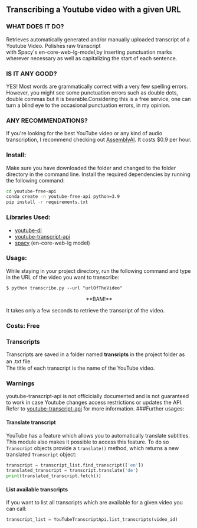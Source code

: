 ## Transcribing a Youtube video with a given URL
### WHAT DOES IT DO?
Retrieves automatically generated and/or manually uploaded transcript of a Youtube Video. Polishes raw transcript   
with Spacy's en-core-web-lg-model,by inserting punctuation marks wherever necessary as well as capitalizing the start of each sentence.
### IS IT ANY GOOD?
YES! Most words are grammatically correct with a very few spelling errors. However, you might see some punctuation errors such as double dots, double commas but it is bearable.Considering this is a free service, one can turn a blind eye to the occasional punctuation errors, in my opinion.
### ANY RECOMMENDATIONS?
 If you're looking for the best YouTube video or any kind of audio transcription, I recommend checking out [AssemblyAI](https://www.assemblyai.com/). It costs $0.9 per hour.
### Install:
Make sure you have downloaded the folder and changed to the folder directory in the command line. Install the required dependencies by running the following command:
```bash
cd youtube-free-api
conda create -n youtube-free-api python=3.9
pip install -r requirements.txt
``` 
### Libraries Used:
* [youtube-dl](https://ytdl-org.github.io/youtube-dl/index.html)
* [youtube-transcript-api](https://github.com/jdepoix/youtube-transcript-api)
* [spacy](https://spacy.io/) (en-core-web-lg model)

### Usage:
While staying in your project directory, run the following command and type in the URL of the video you want to transcribe:
```
$ python transcribe.py --url "urlOfTheVideo"
```
<p align="center">
**BAM!**
</p>
It takes only a few seconds to retrieve the transcript of the video. 

### Costs: Free
### Transcripts
Transcripts are saved in a folder named **transripts** in the project folder as an .txt file.　  
The title of each transcript is the name of the YouTube video.
### Warnings
youtube-transcript-api is not officicially documented and is not guaranteed to work in case Youtube changes access restrictions or updates the API.
Refer to [youtube-transcript-api](https://github.com/jdepoix/youtube-transcript-api) for more information.
###Further usages:
#### Translate transcript

YouTube has a feature which allows you to automatically translate subtitles. This module also makes it possible to access this feature. To do so `Transcript` objects provide a `translate()` method, which returns a new translated `Transcript` object:

```python
transcript = transcript_list.find_transcript(['en'])
translated_transcript = transcript.translate('de')
print(translated_transcript.fetch())
```
#### List available transcripts

If you want to list all transcripts which are available for a given video you can call:

```python
transcript_list = YouTubeTranscriptApi.list_transcripts(video_id)
